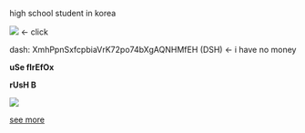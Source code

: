 high school student in korea



[![](https://telegram.org/img/t_logo.svg?1)](tg://resolve?domain=djdisodo1) <- click

dash: XmhPpnSxfcpbiaVrK72po74bXgAQNHMfEH (DSH) <- i have no money

**uSe fIrEfOx**


**rUsH B**

![](https://i.pinimg.com/736x/44/90/98/44909877893c405f619b2e4966cc57f4.jpg)

[see more](https://www.youtube.com/watch?v=dQw4w9WgXcQ "see more")
